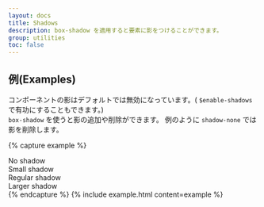 ```yaml
---
layout: docs
title: Shadows
description: box-shadow を適用すると要素に影をつけることができます。
group: utilities
toc: false
---
```

<!-- ---
layout: docs
title: Shadows
description: Add or remove shadows to elements with box-shadow utilities.
group: utilities
toc: false
--- -->

<!-- ## Examples

While shadows on components are disabled by default in Bootstrap and can be enabled via `$enable-shadows`, you can also quickly add or remove a shadow with our `box-shadow` utility classes. Includes support for `.shadow-none` and three default sizes (which have associated variables to match). -->

## 例(Examples)

コンポーネントの影はデフォルトでは無効になっています。( `$enable-shadows` で有功にすることもできます。)  
`box-shadow` を使うと影の追加や削除ができます。 例のように `shadow-none` では影を削除します。 


{% capture example %}
<div class="shadow-none p-3 mb-5 bg-light rounded">No shadow</div>
<div class="shadow-sm p-3 mb-5 bg-white rounded">Small shadow</div>
<div class="shadow p-3 mb-5 bg-white rounded">Regular shadow</div>
<div class="shadow-lg p-3 mb-5 bg-white rounded">Larger shadow</div>
{% endcapture %}
{% include example.html content=example %}
